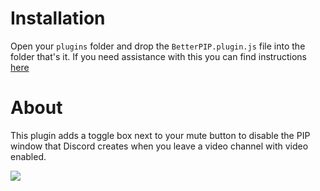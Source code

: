 # Installation

Open your `plugins` folder and drop the `BetterPIP.plugin.js` file into the folder that's it. If you need assistance with this you can find instructions [here](https://github.com/Jiiks/BetterDiscordApp/wiki/FAQ#how-do-i-install-a-themeplugin)


# About

This plugin adds a toggle box next to your mute button to disable the PIP window that Discord creates when you leave a video channel with video enabled.

![](https://I.txj69.com/QnAC9Nql9D.png)
